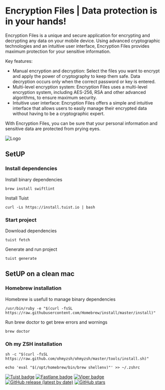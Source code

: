 
# Encryption Files | Data protection is in your hands!

Encryption Files is a unique and secure application for encrypting and decrypting any data on your mobile device. Using advanced cryptographic technologies and an intuitive user interface, Encryption Files provides maximum protection for your sensitive information.

Key features:
- Manual encryption and decryption: Select the files you want to encrypt and apply the power of cryptography to keep them safe. Data decryption occurs only when the correct password or key is entered.
- Multi-level encryption system: Encryption Files uses a multi-level encryption system, including AES-256, RSA and other advanced algorithms, to ensure maximum security.
- Intuitive user interface: Encryption Files offers a simple and intuitive interface that allows users to easily manage their encrypted data without having to be a cryptographic expert.

With Encryption Files, you can be sure that your personal information and sensitive data are protected from prying eyes.

![Logo](https://sosinvitalii.com/wp-content/uploads/2023/03/Thursday-16-Mar-2023-00_20_36.png "Encryption Files")

## SetUP

### Install dependencies

Install binary dependencies
```
brew install swiftlint
```

Install Tuist
```
curl -Ls https://install.tuist.io | bash
```

### Start project

Download dependencies
```
tuist fetch
```

Generate and run project
```
tuist generate
```

## SetUP on a clean mac

### Homebrew installation

Homebrew is usefull to manage binary dependencies
```
/usr/bin/ruby -e "$(curl -fsSL https://raw.githubusercontent.com/Homebrew/install/master/install)"
```

Run brew doctor to get brew errors and wornings
```
brew doctor
```

### Oh my ZSH installation

```
sh -c "$(curl -fsSL https://raw.github.com/ohmyzsh/ohmyzsh/master/tools/install.sh)"

echo 'eval "$(/opt/homebrew/bin/brew shellenv)"' >> ~/.zshrc
```

[![Tuist badge](https://img.shields.io/badge/Powered%20by-Tuist-blue)](https://tuist.io)
[![Fastlane badge](https://img.shields.io/badge/Powered%20by-Fastlane-orange)](https://fastlane.tools)
[![Viper badge](https://img.shields.io/badge/Architecture-Viper-green)](https://github.com/strongself/The-Book-of-VIPER)
[![GitHub release (latest by date)](https://img.shields.io/github/v/release/V1taS/Encryption-Files)](https://github.com/V1taS/Encryption-Files/releases)
[![GitHub stars](https://img.shields.io/github/stars/V1taS/Encryption-Files?style=social)](https://github.com/V1taS/Encryption-Files/stargazers)
